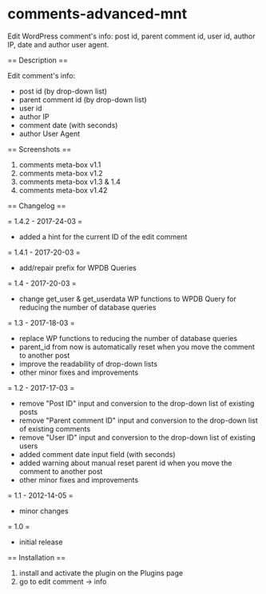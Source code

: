 # comments-advanced-mnt
Edit WordPress comment's info: post id, parent comment id, user id, author IP, date and author user agent.


== Description ==

Edit comment's info:

* post id (by drop-down list)
* parent comment id (by drop-down list)
* user id
* author IP
* comment date (with seconds)
* author User Agent


== Screenshots ==

1. comments meta-box v1.1
2. comments meta-box v1.2
3. comments meta-box v1.3 & 1.4
4. comments meta-box v1.42


== Changelog ==

= 1.4.2 - 2017-24-03 =
* added a hint for the current ID of the edit comment

= 1.4.1 - 2017-20-03 =
* add/repair prefix for WPDB Queries

= 1.4 - 2017-20-03 =
* change get_user & get_userdata WP functions to WPDB Query for reducing the number of database queries

= 1.3 - 2017-18-03 =
* replace WP functions to reducing the number of database queries
* parent_id from now is automatically reset when you move the comment to another post
* improve the readability of drop-down lists
* other minor fixes and improvements

= 1.2 - 2017-17-03 =
* remove "Post ID" input and conversion to the drop-down list of existing posts
* remove "Parent comment ID" input and conversion to the drop-down list of existing comments
* remove "User ID" input and conversion to the drop-down list of existing users
* added comment date input field (with seconds)
* added warning about manual reset parent id when you move the comment to another post
* other minor fixes and improvements

= 1.1 - 2012-14-05 =
* minor changes

= 1.0 =
* initial release


== Installation ==

1. install and activate the plugin on the Plugins page
2. go to edit comment -> info
